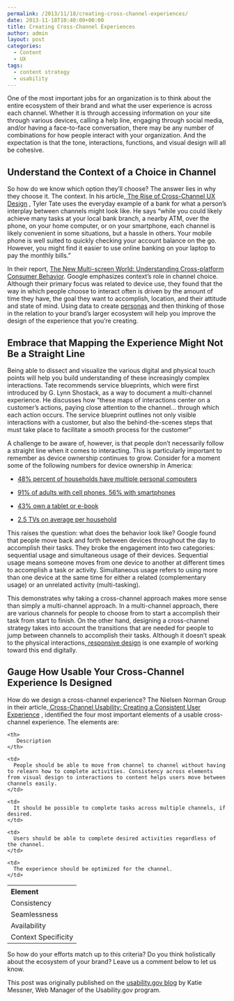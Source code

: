 ```yaml
---
permalink: /2013/11/18/creating-cross-channel-experiences/
date: 2013-11-18T10:40:09+00:00
title: Creating Cross-Channel Experiences
author: admin
layout: post
categories:
  - Content
  - UX
tags:
  - content strategy
  - usability
---
```


<p dir="ltr">
  One of the most important jobs for an organization is to think about the entire ecosystem of their brand and what the user experience is across each channel. Whether it is through accessing information on your site through various devices, calling a help line, engaging through social media, and/or having a face-to-face conversation, there may be any number of combinations for how people interact with your organization. And the expectation is that the tone, interactions, functions, and visual design will all be cohesive.
</p>

## Understand the Context of a Choice in Channel

<p dir="ltr">
  So how do we know which option they’ll choose? The answer lies in why they choose it. The context. In his article,<a href="http://uxmatters.com/mt/archives/2011/10/the-rise-of-cross-channel-ux-design.php"> The Rise of Cross-Channel UX Design</a> , Tyler Tate uses the everyday example of a bank for what a person’s interplay between channels might look like. He says “while you could likely achieve many tasks at your local bank branch, a nearby ATM, over the phone, on your home computer, or on your smartphone, each channel is likely convenient in some situations, but a hassle in others. Your mobile phone is well suited to quickly checking your account balance on the go. However, you might find it easier to use online banking on your laptop to pay the monthly bills.”
</p>

In their report, [The New Multi-screen World: Understanding Cross-platform Consumer Behavior](http://services.google.com/fh/files/misc/multiscreenworld_final.pdf). Google emphasizes context’s role in channel choice. Although their primary focus was related to device use, they found that the way in which people choose to interact often is driven by the amount of time they have, the goal they want to accomplish, location, and their attitude and state of mind. Using data to create [personas](http://www.usability.gov/how-to-and-tools/methods/personas.html) and then thinking of those in the relation to your brand’s larger ecosystem will help you improve the design of the experience that you’re creating.

## Embrace that Mapping the Experience Might Not Be a Straight Line

<p dir="ltr">
  Being able to dissect and visualize the various digital and physical touch points will help you build understanding of these increasingly complex interactions. Tate recommends service blueprints, which were first introduced by G. Lynn Shostack, as a way to document a multi-channel experience. He discusses how “these maps of interactions center on a customer’s actions, paying close attention to the channel… through which each action occurs. The service blueprint outlines not only visible interactions with a customer, but also the behind-the-scenes steps that must take place to facilitate a smooth process for the customer”
</p>

<p dir="ltr">
  A challenge to be aware of, however, is that people don’t necessarily follow a straight line when it comes to interacting. This is particularly important to remember as device ownership continues to grow. Consider for a moment some of the following numbers for device ownership in America:
</p>

  * <p dir="ltr">
      <a href="http://blogs.forrester.com/reineke_reitsma/11-04-29-the_data_digest_how_many_us_households_have_multiple_pcs">48% percent of households have multiple personal computers</a>
    </p>

  * <p dir="ltr">
      <a href="http://pewinternet.org/Commentary/2012/February/Pew-Internet-Mobile.aspx">91% of adults with cell phones, 56% with smartphones</a>
    </p>

  * <p dir="ltr">
      <a href="http://www.pewinternet.org/Reports/2013/Tablets-and-ereaders.aspx">43% own a tablet or e-book</a>
    </p>

  * <p dir="ltr">
      <a href="http://www.nielsen.com/us/en/newswire/2011/factsheet-the-u-s-media-universe.html">2.5 TVs on average per household</a>
    </p>

<p dir="ltr">
  This raises the question: what does the behavior look like? Google found that people move back and forth between devices throughout the day to accomplish their tasks. They broke the engagement into two categories: sequential usage and simultaneous usage of their devices. Sequential usage means someone moves from one device to another at different times to accomplish a task or activity. Simultaneous usage refers to using more than one device at the same time for either a related (complementary usage) or an unrelated activity (multi-tasking).
</p>

<p dir="ltr">
  This demonstrates why taking a cross-channel approach makes more sense than simply a multi-channel approach. In a multi-channel approach, there are various channels for people to choose from to start a accomplish their task from start to finish. On the other hand, designing a cross-channel strategy takes into account the transitions that are needed for people to jump between channels to accomplish their tasks. Although it doesn’t speak to the physical interactions,<a href="http://www.usability.gov/get-involved/blog/2013/08/responsive-design-one-site-fits-all.html"> responsive design</a> is one example of working toward this end digitally.
</p>

## Gauge How Usable Your Cross-Channel Experience Is Designed

<p dir="ltr">
  How do we design a cross-channel experience? The Nielsen Norman Group in their article,<a href="http://www.nngroup.com/articles/cross-channel-consistency/"> Cross-Channel Usability: Creating a Consistent User Experience</a> , identified the four most important elements of a usable cross-channel experience. The elements are:
</p>

<table style="width: 600px;text-align: left">
  <tr>
    <th>
      Element
    </th>
    
    <th>
       Description
    </th>
  </tr>
  
  <tr>
    <td>
      Consistency
    </td>
    
    <td>
      People should be able to move from channel to channel without having to relearn how to complete activities. Consistency across elements from visual design to interactions to content helps users move between channels easily.
    </td>
  </tr>
  
  <tr>
    <td>
      Seamlessness
    </td>
    
    <td>
      It should be possible to complete tasks across multiple channels, if desired.
    </td>
  </tr>
  
  <tr>
    <td>
      Availability
    </td>
    
    <td>
      Users should be able to complete desired activities regardless of the channel.
    </td>
  </tr>
  
  <tr>
    <td>
      Context Specificity
    </td>
    
    <td>
      The experience should be optimized for the channel.
    </td>
  </tr>
</table>

<p style="text-align: left">
  So how do your efforts match up to this criteria? Do you think holistically about the ecosystem of your brand? Leave us a comment below to let us know.
</p>

<p style="text-align: left">
  This post was originally published on the <a href="http://www.usability.gov/get-involved/blog/2013/11/creating-cross-channel-experiences.html" target="_blank">usability.gov blog</a> by Katie Messner, Web Manager of the Usability.gov program.
</p>